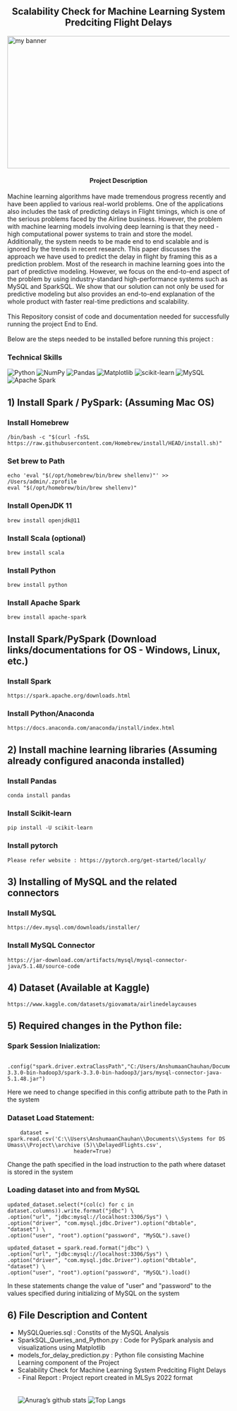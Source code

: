 
<h2 align='center'><b> Scalability Check for Machine Learning System Predciting Flight Delays </b></h2>
<img width='1500' height='300' src="https://user-images.githubusercontent.com/98472023/216134637-0c6cedf0-d0d0-4541-bdcf-ec64589c5ce3.png" alt="my banner"> 

<h4 align='center'> Project Description </h4> 
Machine learning algorithms have made tremendous progress recently and have been applied to various real-world problems. One of the applications also includes the task of predicting delays in Flight timings, which is one of the serious problems faced by the Airline business. However, the problem with machine learning models involving deep learning is that they need - high computational power systems to train and store the model. Additionally, the system needs to be made end to end scalable and is ignored by the trends in recent research. This paper discusses the approach we have used to predict the delay in flight by framing this as a prediction problem. Most of the research in machine learning goes into the part of predictive modeling. However, we focus on the end-to-end aspect of the problem by using industry-standard high-performance systems such as MySQL and SparkSQL. We show that our solution can not only be used for predictive modeling but also provides an end-to-end explanation of the whole product with faster real-time predictions and scalability. <br><br>
This Repository consist of code and documentation needed for successfully running the project End to End. <br><br>
Below are the steps needed to be installed before running this project : 

### Technical Skills 
![Python](https://img.shields.io/badge/python-3670A0?style=for-the-badge&logo=python&logoColor=ffdd54)
![NumPy](https://img.shields.io/badge/numpy-%23013243.svg?style=for-the-badge&logo=numpy&logoColor=white)
![Pandas](https://img.shields.io/badge/pandas-%23150458.svg?style=for-the-badge&logo=pandas&logoColor=white)
![Matplotlib](https://img.shields.io/badge/Matplotlib-%23ffffff.svg?style=for-the-badge&logo=Matplotlib&logoColor=black)
![scikit-learn](https://img.shields.io/badge/scikit--learn-%23F7931E.svg?style=for-the-badge&logo=scikit-learn&logoColor=white)
![MySQL](https://img.shields.io/badge/mysql-%2300f.svg?style=for-the-badge&logo=mysql&logoColor=white)
![Apache Spark](https://img.shields.io/badge/Apache_Spark-FFFFFF?style=for-the-badge&logo=apachespark&logoColor=#E35A16)
<br>
## 1) Install Spark / PySpark: (Assuming Mac OS)

### Install Homebrew
    /bin/bash -c "$(curl -fsSL https://raw.githubusercontent.com/Homebrew/install/HEAD/install.sh)"

### Set brew to Path
    echo 'eval "$(/opt/homebrew/bin/brew shellenv)"' >> /Users/admin/.zprofile
    eval "$(/opt/homebrew/bin/brew shellenv)"

### Install OpenJDK 11
    brew install openjdk@11

### Install Scala (optional)
    brew install scala

### Install Python
    brew install python 

### Install Apache Spark
    brew install apache-spark
    
## Install Spark/PySpark  (Download links/documentations for OS - Windows, Linux, etc.)    

### Install Spark
    https://spark.apache.org/downloads.html 

### Install Python/Anaconda
    https://docs.anaconda.com/anaconda/install/index.html

## 2) Install machine learning libraries (Assuming already configured anaconda installed)

### Install Pandas 
    conda install pandas

### Install Scikit-learn 
    pip install -U scikit-learn

### Install pytorch 
    Please refer website : https://pytorch.org/get-started/locally/

## 3) Installing of MySQL and the related connectors

### Install MySQL
    https://dev.mysql.com/downloads/installer/
    
### Install MySQL Connector
    https://jar-download.com/artifacts/mysql/mysql-connector-java/5.1.48/source-code

## 4) Dataset (Available at Kaggle)
    https://www.kaggle.com/datasets/giovamata/airlinedelaycauses

## 5) Required changes in the Python file:  
  
  ### Spark Session Inialization:
            .config("spark.driver.extraClassPath","C:/Users/AnshumaanChauhan/Documents/spark-3.3.0-bin-hadoop3/spark-3.3.0-bin-hadoop3/jars/mysql-connector-java-5.1.48.jar")
  
  Here we need to change specified in this config attribute path to the Path in the system 
  
  ### Dataset Load Statement:
        dataset = spark.read.csv('C:\\Users\AnshumaanChauhan\\Documents\\Systems for DS Umass\\Project\\archive (5)\\DelayedFlights.csv',
                         header=True)
  
  Change the path specified in the load instruction to the path where dataset is stored in the system 
  
  ### Loading dataset into and from MySQL 
    updated_dataset.select(*(col(c) for c in dataset.columns)).write.format("jdbc") \
    .option("url", "jdbc:mysql://localhost:3306/Sys") \
    .option("driver", "com.mysql.jdbc.Driver").option("dbtable", "dataset") \
    .option("user", "root").option("password", "MySQL").save()
    
    updated_dataset = spark.read.format("jdbc") \
    .option("url", "jdbc:mysql://localhost:3306/Sys") \
    .option("driver", "com.mysql.jdbc.Driver").option("dbtable", "dataset") \
    .option("user", "root").option("password", "MySQL").load()
    
  In these statements change the value of "user" and "password" to the values specified during initializing of MySQL on the system 

## 6) File Description and Content 
* MySQLQueries.sql : Constits of the MySQL Analysis
* SparkSQL_Queries_and_Python.py : Code for PySpark analysis and visualizations using Matplotlib
* models_for_delay_prediction.py : Python file consisting Machine Learning component of the Project 
* Scalability Check for Machine Learning System Predciting Flight Delays - Final Report : Project report created in MLSys 2022 format
<br><br><br>
![Anurag’s github stats](https://github-readme-stats.vercel.app/api?username=Anshumaan-Chauhan02)
![Top Langs](https://github-readme-stats.vercel.app/api/top-langs/?username=Anshumaan-Chauhan02&layout=compact)
